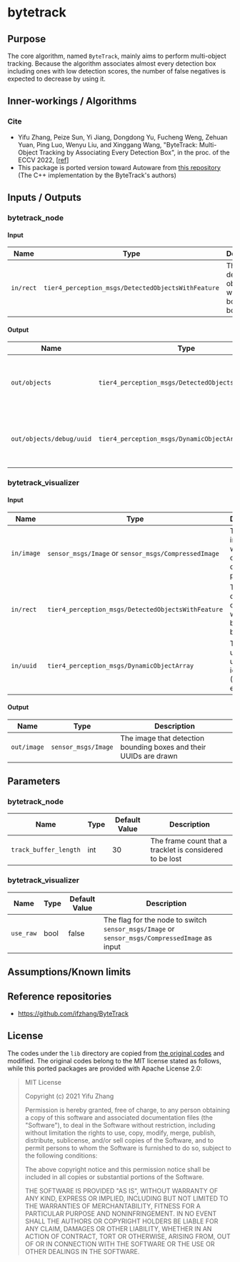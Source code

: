 # bytetrack

## Purpose

The core algorithm, named `ByteTrack`, mainly aims to perform multi-object tracking.
Because the algorithm associates almost every detection box including ones with low detection scores,
the number of false negatives is expected to decrease by using it.

## Inner-workings / Algorithms

### Cite

- Yifu Zhang, Peize Sun, Yi Jiang, Dongdong Yu, Fucheng Weng, Zehuan Yuan, Ping Luo, Wenyu Liu, and Xinggang Wang,
"ByteTrack: Multi-Object Tracking by Associating Every Detection Box", in the proc. of the ECCV
2022, [[ref](https://arxiv.org/abs/2110.06864)]
- This package is ported version toward Autoware from [this repository](https://github.com/ifzhang/ByteTrack/tree/main/deploy/TensorRT/cpp)
(The C++ implementation by the ByteTrack's authors)

## Inputs / Outputs

### bytetrack_node
#### Input

| Name      | Type                                               | Description                                 |
|-----------|----------------------------------------------------|---------------------------------------------|
| `in/rect` | `tier4_perception_msgs/DetectedObjectsWithFeature` | The detected objects with 2D bounding boxes |

#### Output

| Name                     | Type                                               | Description                                        |
|--------------------------|----------------------------------------------------|----------------------------------------------------|
| `out/objects`            | `tier4_perception_msgs/DetectedObjectsWithFeature` | The detected objects with 2D bounding boxes        |
| `out/objects/debug/uuid` | `tier4_perception_msgs/DynamicObjectArray`         | The universally unique identifiers (UUID) for each object |

### bytetrack_visualizer
#### Input

| Name       | Type                                                 | Description                                                |
|------------|------------------------------------------------------|------------------------------------------------------------|
| `in/image` | `sensor_msgs/Image` or `sensor_msgs/CompressedImage` | The input image on which object detection is performed     |
| `in/rect`  | `tier4_perception_msgs/DetectedObjectsWithFeature`   | The detected objects with 2D bounding boxes                |
| `in/uuid`  | `tier4_perception_msgs/DynamicObjectArray`           | The universally unique identifiers (UUID) for each object |

#### Output

| Name        | Type                | Description                                                       |
|-------------|---------------------|-------------------------------------------------------------------|
| `out/image` | `sensor_msgs/Image` | The image that detection bounding boxes and their UUIDs are drawn |

## Parameters

### bytetrack_node

| Name                  | Type | Default Value | Description                                              |
|-----------------------|------|---------------|----------------------------------------------------------|
| `track_buffer_length` | int  | 30            | The frame count that a tracklet is considered to be lost |

### bytetrack_visualizer

| Name      | Type | Default Value | Description                                              |
|-----------|------|---------------|----------------------------------------------------------|
| `use_raw` | bool | false         | The flag for the node to switch `sensor_msgs/Image` or `sensor_msgs/CompressedImage` as input |

## Assumptions/Known limits


## Reference repositories

- <https://github.com/ifzhang/ByteTrack>

## License
The codes under the `lib` directory are copied from [the original codes](https://github.com/ifzhang/ByteTrack/tree/main/deploy/TensorRT/cpp) and modified.
The original codes belong to the MIT license stated as follows, while this ported packages are provided with Apache License 2.0:

> MIT License
>
> Copyright (c) 2021 Yifu Zhang
>
> Permission is hereby granted, free of charge, to any person obtaining a copy
> of this software and associated documentation files (the "Software"), to deal
> in the Software without restriction, including without limitation the rights
> to use, copy, modify, merge, publish, distribute, sublicense, and/or sell
> copies of the Software, and to permit persons to whom the Software is
> furnished to do so, subject to the following conditions:
>
> The above copyright notice and this permission notice shall be included in all
> copies or substantial portions of the Software.
>
> THE SOFTWARE IS PROVIDED "AS IS", WITHOUT WARRANTY OF ANY KIND, EXPRESS OR
> IMPLIED, INCLUDING BUT NOT LIMITED TO THE WARRANTIES OF MERCHANTABILITY,
> FITNESS FOR A PARTICULAR PURPOSE AND NONINFRINGEMENT. IN NO EVENT SHALL THE
> AUTHORS OR COPYRIGHT HOLDERS BE LIABLE FOR ANY CLAIM, DAMAGES OR OTHER
> LIABILITY, WHETHER IN AN ACTION OF CONTRACT, TORT OR OTHERWISE, ARISING FROM,
> OUT OF OR IN CONNECTION WITH THE SOFTWARE OR THE USE OR OTHER DEALINGS IN THE
> SOFTWARE.
